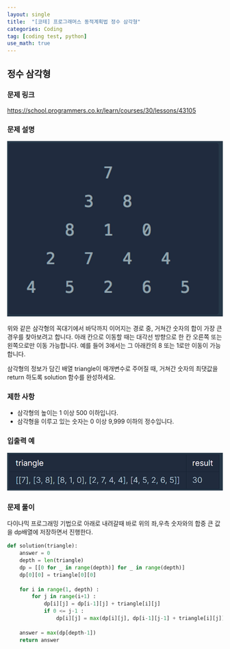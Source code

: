 ```yaml
---
layout: single
title:  "[코테] 프로그래머스 동적계획법 정수 삼각형"
categories: Coding
tag: [coding test, python]
use_math: true
---
```


## 정수 삼각형
### 문제 링크
<https://school.programmers.co.kr/learn/courses/30/lessons/43105>

### 문제 설명
![그림1](/images/20250605_1.png)

위와 같은 삼각형의 꼭대기에서 바닥까지 이어지는 경로 중, 거쳐간 숫자의 합이 가장 큰 경우를 찾아보려고 합니다. 아래 칸으로 이동할 때는 대각선 방향으로 한 칸 오른쪽 또는 왼쪽으로만 이동 가능합니다. 예를 들어 3에서는 그 아래칸의 8 또는 1로만 이동이 가능합니다.

삼각형의 정보가 담긴 배열 triangle이 매개변수로 주어질 때, 거쳐간 숫자의 최댓값을 return 하도록 solution 함수를 완성하세요.

### 제한 사항
- 삼각형의 높이는 1 이상 500 이하입니다.
- 삼각형을 이루고 있는 숫자는 0 이상 9,999 이하의 정수입니다.

### 입출력 예
![그림2](/images/20250605_2.png)

### 문제 풀이
다이나믹 프로그래밍 기법으로 아래로 내려갈때 바로 위의 좌,우측 숫자와의 합중 큰 값을 dp배열에 저장하면서 진행한다.


```python
def solution(triangle):
    answer = 0
    depth = len(triangle)
    dp = [[0 for _ in range(depth)] for _ in range(depth)]
    dp[0][0] = triangle[0][0]
    
    for i in range(1, depth) :
        for j in range(i+1) :
            dp[i][j] = dp[i-1][j] + triangle[i][j]
            if 0 <= j-1 : 
                dp[i][j] = max(dp[i][j], dp[i-1][j-1] + triangle[i][j])

    answer = max(dp[depth-1])
    return answer
```
